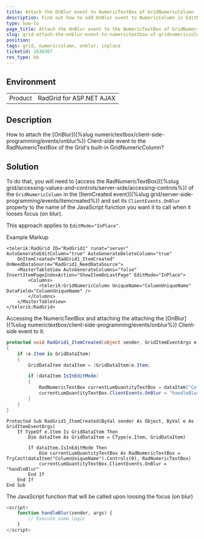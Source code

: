 ```yaml
---
title: Attach the OnBlur event to NumericTextBox of GridNumericColumn
description: Find out how to add OnBlur event to NumericColumn in EditMode InPlace
type: how-to
page_title: Attach the OnBlur event to the NumericTextBox of GridNumericColumn | RadGrid
slug: grid-attach-the-onblur-event-to-numerictextbox-of-gridnumericcolumn
position: 
tags: grid, numericcolumn, onblur, inplace
ticketid: 1638367
res_type: kb
---
```


## Environment

<table>
	<tbody>
		<tr>
			<td>Product</td>
			<td>RadGrid for ASP.NET AJAX</td>
		</tr>
	</tbody>
</table>


## Description

How to attach the [OnBlur]({%slug numerictextbox/client-side-programming/events/onblur%}) Client-side event to the RadNumericTextBox of the Grid's built-in GridNumericColumn?

## Solution

To do that, you will need to [access the RadNumericTextBox]({%slug grid/accessing-values-and-controls/server-side/accessing-controls%}) of the `GridNumericColumn` in the [ItemCreated event]({%slug grid/server-side-programming/events/itemcreated%}) and set its `ClientEvents.OnBlur` property to the name of the JavaScript function you want it to call when it looses focus (on blur).

This approach applies to `EditMode="InPlace"`.

Example Markup

````ASP.NET
<telerik:RadGrid ID="RadGrid1" runat="server" AutoGenerateEditColumn="true" AutoGenerateDeleteColumn="true" 
    OnItemCreated="RadGrid1_ItemCreated" OnNeedDataSource="RadGrid1_NeedDataSource">
    <MasterTableView AutoGenerateColumns="false" InsertItemPageIndexAction="ShowItemOnLastPage" EditMode="InPlace">
        <Columns>
            <telerik:GridNumericColumn UniqueName="ColumnUniqueName" DataField="ColumnUniqueName" />
        </Columns>
    </MasterTableView>
</telerik:RadGrid>
````

Accessing the NumericTextBox and attaching the attaching the [OnBlur]({%slug numerictextbox/client-side-programming/events/onblur%}) Client-side event to it.

````C#
protected void RadGrid1_ItemCreated(object sender, GridItemEventArgs e)
{
    if (e.Item is GridDataItem)
    {
        GridDataItem dataItem = (GridDataItem)e.Item;

        if (dataItem.IsInEditMode)
        {
            RadNumericTextBox currentLumQuantityTextBox = dataItem["ColumnUniqueName"].Controls[0] as RadNumericTextBox; // Change the ColumnUniqueName to your column's actual unique name
            currentLumQuantityTextBox.ClientEvents.OnBlur = "handleBlur";
        }
    }
}
````
````VB
Protected Sub RadGrid1_ItemCreated(ByVal sender As Object, ByVal e As GridItemEventArgs)
    If TypeOf e.Item Is GridDataItem Then
        Dim dataItem As GridDataItem = CType(e.Item, GridDataItem)

        If dataItem.IsInEditMode Then
            Dim currentLumQuantityTextBox As RadNumericTextBox = TryCast(dataItem("ColumnUniqueName").Controls(0), RadNumericTextBox)
            currentLumQuantityTextBox.ClientEvents.OnBlur = "handleBlur"
        End If
    End If
End Sub 
````

The JavaScript function that will be called upon loosing the focus (on blur)

````JavaScript
<script>
    function handleBlur(sender, args) {
        // Execute some logic
    }
</script>
````

   